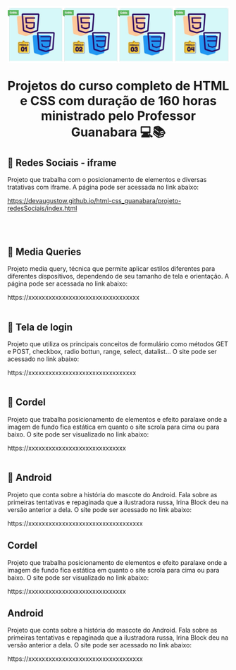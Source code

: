 <h1 align="center">
    <img src="img-title/logo-curso-modulos.jpg">
    <p>Projetos do curso completo de HTML e CSS  com duração de 160 horas ministrado pelo Professor Guanabara 💻📚</p>
</h1>

## 📘 Redes Sociais - iframe

Projeto que trabalha com o posicionamento de elementos e diversas tratativas com iframe.
A página pode ser acessada no link abaixo:

<a href="https://devaugustow.github.io/html-css_guanabara/projeto-redesSociais/index.html">https://devaugustow.github.io/html-css_guanabara/projeto-redesSociais/index.html</a>

<br><br>


## 📘 Media Queries

Projeto media query, técnica que permite aplicar estilos diferentes para diferentes dispositivos, dependendo de seu tamanho de tela e orientação.
A página pode ser acessada no link abaixo:


https://xxxxxxxxxxxxxxxxxxxxxxxxxxxxxxxxx
<br><br>


## 📘 Tela de login

Projeto que utiliza os principais conceitos de formulário como métodos GET e POST, checkbox, radio bottun, range, select, datalist...
O site pode ser acessado no link abaixo:

https://xxxxxxxxxxxxxxxxxxxxxxxxxxxxxxxx
<br><br>

## 📘 Cordel

Projeto que trabalha posicionamento de elementos e efeito paralaxe onde a imagem de fundo fica estática em quanto o site scrola para cima ou para baixo.
O site pode ser visualizado no link abaixo:

https://xxxxxxxxxxxxxxxxxxxxxxxxxxxxx
<br><br>

## 📘 Android

Projeto que conta sobre a história do mascote do Android. Fala sobre as primeiras tentativas e repaginada que a ilustradora russa, Irina Block deu na versão anterior a dela.
O site pode ser acessado no link abaixo:

https://xxxxxxxxxxxxxxxxxxxxxxxxxxxxxxxxxx

## Cordel

Projeto que trabalha posicionamento de elementos e efeito paralaxe onde a imagem de fundo fica estática em quanto o site scrola para cima ou para baixo.
O site pode ser visualizado no link abaixo:

https://xxxxxxxxxxxxxxxxxxxxxxxxxxxxx
<br>

## Android

Projeto que conta sobre a história do mascote do Android. Fala sobre as primeiras tentativas e repaginada que a ilustradora russa, Irina Block deu na versão anterior a dela.
O site pode ser acessado no link abaixo:

https://xxxxxxxxxxxxxxxxxxxxxxxxxxxxxxxxxx




 

